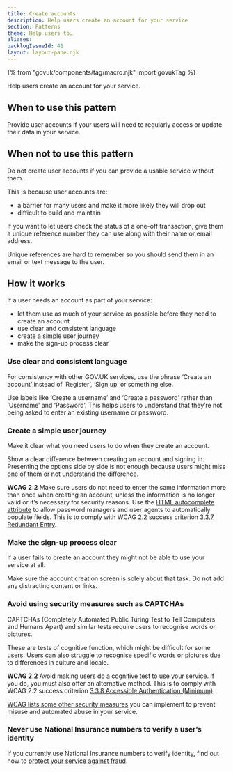 ```yaml
---
title: Create accounts
description: Help users create an account for your service
section: Patterns
theme: Help users to…
aliases:
backlogIssueId: 41
layout: layout-pane.njk
---
```


{% from "govuk/components/tag/macro.njk" import govukTag %}

Help users create an account for your service.

## When to use this pattern

Provide user accounts if your users will need to regularly access or update their data in your service.

## When not to use this pattern

Do not create user accounts if you can provide a usable service without them.

This is because user accounts are:

- a barrier for many users and make it more likely they will drop out
- difficult to build and maintain

If you want to let users check the status of a one-off transaction, give them a unique reference number they can use along with their name or email address.

Unique references are hard to remember so you should send them in an email or text message to the user.

## How it works

If a user needs an account as part of your service:

- let them use as much of your service as possible before they need to create an account
- use clear and consistent language
- create a simple user journey
- make the sign-up process clear

### Use clear and consistent language

For consistency with other GOV.UK services, use the phrase ‘Create an account’ instead of ‘Register’, ‘Sign up’ or something else.

Use labels like ‘Create a username’ and ‘Create a password’ rather than ‘Username’ and ‘Password’. This helps users to understand that they’re not being asked to enter an existing username or password.

### Create a simple user journey

Make it clear what you need users to do when they create an account.

Show a clear difference between creating an account and signing in. Presenting the options side by side is not enough because users might miss one of them or not understand the&nbsp;difference.

<strong class="govuk-tag govuk-tag--grey">WCAG 2.2</strong> Make sure users do not need to enter the same information more than once when creating an account, unless the information is no longer valid or it’s necessary for security reasons. Use the [HTML autocomplete attribute](https://developer.mozilla.org/en-US/docs/Web/HTML/Attributes/autocomplete) to allow password managers and user agents to automatically populate fields. This is to comply with WCAG 2.2 success criterion [3.3.7 Redundant Entry](https://www.w3.org/WAI/WCAG22/Understanding/redundant-entry.html).

### Make the sign-up process clear

If a user fails to create an account they might not be able to use your service at all.

Make sure the account creation screen is solely about that task. Do not add any distracting content or links.

### Avoid using security measures such as CAPTCHAs

CAPTCHAs (Completely Automated Public Turing Test to Tell Computers and Humans Apart) and similar tests require users to recognise words or pictures.

These are tests of cognitive function, which might be difficult for some users. Users can also struggle to recognise specific words or pictures due to differences in culture and locale.

<strong class="govuk-tag govuk-tag--grey">WCAG 2.2</strong> Avoid making users do a cognitive test to use your service. If you do, you must also offer an alternative method. This is to comply with WCAG 2.2 success criterion [3.3.8 Accessible Authentication (Minimum)](https://www.w3.org/WAI/WCAG22/Understanding/accessible-authentication-minimum).

[WCAG lists some other security measures](https://www.w3.org/WAI/WCAG22/Understanding/accessible-authentication-minimum#object-recognition) you can implement to prevent misuse and automated abuse in your service.

### Never use National Insurance numbers to verify a user’s identity

If you currently use National Insurance numbers to verify identity, find out how to [protect your service against fraud](https://www.gov.uk/service-manual/technology/protecting-your-service-against-fraud#avoid-using-national-insurance-numbers-to-verify-identity).
